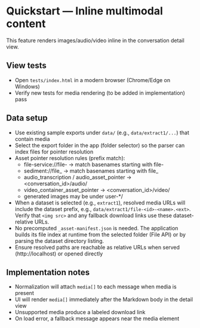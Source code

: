 # Quickstart — Inline multimodal content

This feature renders images/audio/video inline in the conversation detail view.

## View tests

- Open `tests/index.html` in a modern browser (Chrome/Edge on Windows)
- Verify new tests for media rendering (to be added in implementation) pass

## Data setup

- Use existing sample exports under `data/` (e.g., `data/extract1/...`) that contain media
- Select the export folder in the app (folder selector) so the parser can index files for pointer resolution
- Asset pointer resolution rules (prefix match):
	- file-service://file-<ID> → match basenames starting with file-<ID>
	- sediment://file_<ID> → match basenames starting with file_<ID>
	- audio_transcription / audio_asset_pointer → <conversation_id>/audio/
	- video_container_asset_pointer → <conversation_id>/video/
	- generated images may be under user-*/
- When a dataset is selected (e.g., `extract1`), resolved media URLs will include the dataset prefix, e.g., `data/extract1/file-<id>-<name>.<ext>`. Verify that `<img src>` and any fallback download links use these dataset-relative URLs.
- No precomputed `_asset-manifest.json` is needed. The application builds its file index at runtime from the selected folder (File API) or by parsing the dataset directory listing.
- Ensure resolved paths are reachable as relative URLs when served (http://localhost) or opened directly

## Implementation notes

- Normalization will attach `media[]` to each message when media is present
- UI will render `media[]` immediately after the Markdown body in the detail view
- Unsupported media produce a labeled download link
- On load error, a fallback message appears near the media element
